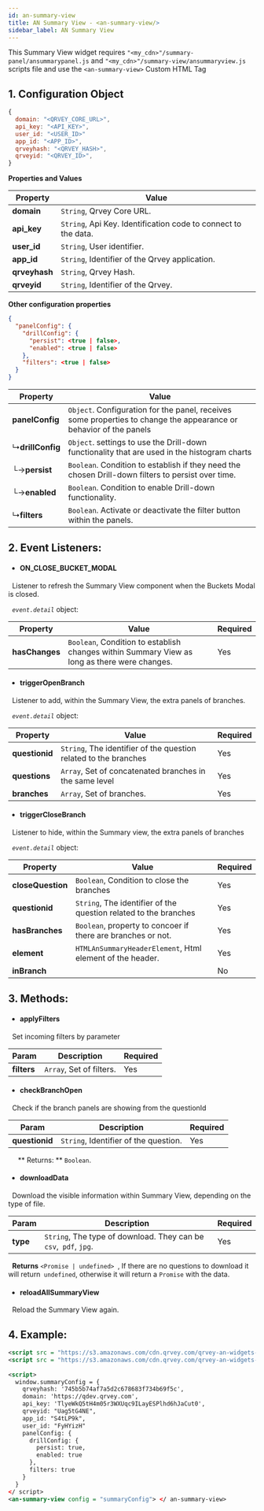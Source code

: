 ```yaml
---
id: an-summary-view
title: AN Summary View - <an-summary-view/>
sidebar_label: AN Summary View
---
```


This Summary View widget requires `"<my_cdn>"/summary-panel/ansummarypanel.js` and `"<my_cdn>"/summary-view/ansummaryview.js` scripts file and
use the `<an-summary-view>` Custom HTML Tag


## 1. Configuration Object
```javascript
{
  domain: "<QRVEY_CORE_URL>",
  api_key: "<API_KEY>",
  user_id: "<USER_ID>"
  app_id: "<APP_ID>",
  qrveyhash: "<QRVEY_HASH>",
  qrveyid: "<QRVEY_ID>",
}
```

**Properties and Values ​**

| **Property** | **Value**|
| --- | --- |
| **domain** | `String`, Qrvey Core URL. |
| **api_key** | `String`, Api Key. Identification code to connect to the data. |
| **user_id** | `String`, User identifier. |
| **app_id** | `String`, Identifier of the Qrvey application. |
| **qrveyhash** | `String`, Qrvey Hash. |
| **qrveyid** | `String`, Identifier of the Qrvey. |

**Other configuration properties**

```json
{
  "panelConfig": {
    "drillConfig": {
      "persist": <true | false>,
      "enabled": <true | false>
    },
    "filters": <true | false>
  }
}
```

| **Property** | **Value**|
| --- | --- |
| **panelConfig** | `Object`. Configuration for the panel, receives some properties to change the appearance or behavior of the panels |
| &#8627;**drillConfig** | `Object`. settings to use the Drill-down functionality that are used in the histogram charts |
| &#9492;&#8594;**persist** | `Boolean`. Condition to establish if they need the chosen Drill-down filters to persist over time. |
| &#9492;&#8594;**enabled** | `Boolean`. Condition to enable Drill-down functionality. |
| &#8627;**filters** | `Boolean`. Activate or deactivate the filter button within the panels. |

## 2. Event Listeners:

* #### ON_CLOSE_BUCKET_MODAL

  Listener to refresh the Summary View component when the Buckets Modal is closed.

  _`event.detail`_ object:

| **Property** | **Value** | **Required** |
| --- | --- | --- |
| **hasChanges** | `Boolean`, Condition to establish changes within Summary View as long as there were changes. | Yes |


* #### triggerOpenBranch

  Listener to add, within the Summary View, the extra panels of branches.

  _`event.detail`_ object:

| **Property** | **Value** | **Required** |
| --- | --- | --- |
| **questionid** | `String`, The identifier of the question related to the branches | Yes |
| **questions** | `Array`, Set of concatenated branches in the same level | Yes |
| **branches** | `Array`, Set of branches. | Yes |



* #### triggerCloseBranch

  Listener to hide, within the Summary view, the extra panels of branches

  _`event.detail`_ object:

| **Property** | **Value** | **Required** |
| --- | --- | --- |
| **closeQuestion** | `Boolean`, Condition to close the branches | Yes |
| **questionid** | `String`, The identifier of the question related to the branches | Yes |
| **hasBranches** | `Boolean`, property to concoer if there are branches or not. | Yes |
| **element** | `HTMLAnSummaryHeaderElement`, Html element of the header. | Yes |
| **inBranch** | | No |

## 3. Methods:

* #### applyFilters

  Set incoming filters by parameter

| **Param** | **Description** | **Required** |
| --- | --- | --- |
| **filters** | `Array`, Set of filters. | Yes |

* #### checkBranchOpen

  Check if the branch panels are showing from the questionId

| **Param** | **Description** | **Required** |
| --- | --- | --- |
| **questionid** | `String`, Identifier of the question. | Yes |
  
  ** Returns: ** `Boolean`.

* #### downloadData

  Download the visible information within Summary View, depending on the type of file.

| **Param** | **Description** | **Required** |
| --- | --- | --- |
| **type** | `String`, The type of download. They can be `csv`,` pdf`, `jpg`. | Yes |

  **Returns** `<Promise | undefined> `, If there are no questions to download it will return` undefined`, otherwise it will return a `Promise` with the data.


* #### reloadAllSummaryView

  Reload the Summary View again.


## 4. Example:

```xml
<script src = "https://s3.amazonaws.com/cdn.qrvey.com/qrvey-an-widgets-dev/summary-panel/ansummarypanel.js"> </ script>
<script src = "https://s3.amazonaws.com/cdn.qrvey.com/qrvey-an-widgets-dev/summary-view/ansummaryview.js"> </ script>
 
<script>
  window.summaryConfig = {
    qrveyhash: '745b5b74af7a5d2c678683f734b69f5c',
    domain: 'https://qdev.qrvey.com',
    api_key: 'TlyeWkQ5tH4m05r3WXUqc9ILayESPlhd6hJaCut0',
    qrveyid: "Uag5tG4NE",
    app_id: "S4tLP9k",
    user_id: "FyHYizH"
    panelConfig: {
      drillConfig: {
        persist: true,
        enabled: true
      },
      filters: true
    }
  }
</ script>
<an-summary-view config = "summaryConfig"> </ an-summary-view>
```